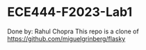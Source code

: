 # ECE444-F2023-Lab1

Done by: Rahul Chopra
This repo is a clone of https://github.com/miguelgrinberg/flasky